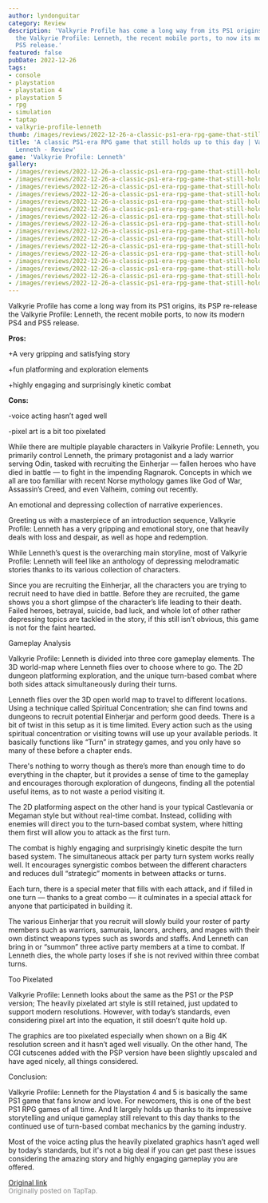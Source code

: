 ```yaml
---
author: lyndonguitar
category: Review
description: 'Valkyrie Profile has come a long way from its PS1 origins, its PSP re-release
  the Valkyrie Profile: Lenneth, the recent mobile ports, to now its modern PS4 and
  PS5 release.'
featured: false
pubDate: 2022-12-26
tags:
- console
- playstation
- playstation 4
- playstation 5
- rpg
- simulation
- taptap
- valkyrie-profile-lenneth
thumb: /images/reviews/2022-12-26-a-classic-ps1-era-rpg-game-that-still-holds-up-to-this-day--valkyrie-profile-lenneth---re-0.avif
title: 'A classic PS1-era RPG game that still holds up to this day | Valkyrie Profile:
  Lenneth - Review'
game: 'Valkyrie Profile: Lenneth'
gallery:
- /images/reviews/2022-12-26-a-classic-ps1-era-rpg-game-that-still-holds-up-to-this-day--valkyrie-profile-lenneth---re-0.avif
- /images/reviews/2022-12-26-a-classic-ps1-era-rpg-game-that-still-holds-up-to-this-day--valkyrie-profile-lenneth---re-1.avif
- /images/reviews/2022-12-26-a-classic-ps1-era-rpg-game-that-still-holds-up-to-this-day--valkyrie-profile-lenneth---re-2.avif
- /images/reviews/2022-12-26-a-classic-ps1-era-rpg-game-that-still-holds-up-to-this-day--valkyrie-profile-lenneth---re-3.avif
- /images/reviews/2022-12-26-a-classic-ps1-era-rpg-game-that-still-holds-up-to-this-day--valkyrie-profile-lenneth---re-4.avif
- /images/reviews/2022-12-26-a-classic-ps1-era-rpg-game-that-still-holds-up-to-this-day--valkyrie-profile-lenneth---re-5.avif
- /images/reviews/2022-12-26-a-classic-ps1-era-rpg-game-that-still-holds-up-to-this-day--valkyrie-profile-lenneth---re-6.avif
- /images/reviews/2022-12-26-a-classic-ps1-era-rpg-game-that-still-holds-up-to-this-day--valkyrie-profile-lenneth---re-7.avif
- /images/reviews/2022-12-26-a-classic-ps1-era-rpg-game-that-still-holds-up-to-this-day--valkyrie-profile-lenneth---re-8.avif
- /images/reviews/2022-12-26-a-classic-ps1-era-rpg-game-that-still-holds-up-to-this-day--valkyrie-profile-lenneth---re-9.avif
- /images/reviews/2022-12-26-a-classic-ps1-era-rpg-game-that-still-holds-up-to-this-day--valkyrie-profile-lenneth---re-10.avif
- /images/reviews/2022-12-26-a-classic-ps1-era-rpg-game-that-still-holds-up-to-this-day--valkyrie-profile-lenneth---re-11.avif
- /images/reviews/2022-12-26-a-classic-ps1-era-rpg-game-that-still-holds-up-to-this-day--valkyrie-profile-lenneth---re-12.avif
- /images/reviews/2022-12-26-a-classic-ps1-era-rpg-game-that-still-holds-up-to-this-day--valkyrie-profile-lenneth---re-13.avif
- /images/reviews/2022-12-26-a-classic-ps1-era-rpg-game-that-still-holds-up-to-this-day--valkyrie-profile-lenneth---re-14.avif
- /images/reviews/2022-12-26-a-classic-ps1-era-rpg-game-that-still-holds-up-to-this-day--valkyrie-profile-lenneth---re-15.avif
---
```

Valkyrie Profile has come a long way from its PS1 origins, its PSP re-release the Valkyrie Profile: Lenneth, the recent mobile ports, to now its modern PS4 and PS5 release.


**Pros:**


+A very gripping and satisfying story

+fun platforming and exploration elements

+highly engaging and surprisingly kinetic combat


**Cons:**


-voice acting hasn’t aged well

-pixel art is a bit too pixelated

While there are multiple playable characters in Valkyrie Profile: Lenneth, you primarily control Lenneth, the primary protagonist and a lady warrior serving Odin, tasked with recruiting the Einherjar — fallen heroes who have died in battle — to fight in the impending Ragnarok. Concepts in which we all are too familiar with recent Norse mythology games like God of War, Assassin’s Creed, and even Valheim, coming out recently.

An emotional and depressing collection of narrative experiences.

Greeting us with a masterpiece of an introduction sequence, Valkyrie Profile: Lenneth has a very gripping and emotional story, one that heavily deals with loss and despair, as well as hope and redemption.

While Lenneth’s quest is the overarching main storyline, most of Valkyrie Profile: Lenneth will feel like an anthology of depressing melodramatic stories thanks to its various collection of characters.

Since you are recruiting the Einherjar, all the characters you are trying to recruit need to have died in battle. Before they are recruited, the game shows you a short glimpse of the character’s life leading to their death. Failed heroes, betrayal, suicide, bad luck, and whole lot of other rather depressing topics are tackled in the story, if this still isn’t obvious, this game is not for the faint hearted.

Gameplay Analysis

Valkyrie Profile: Lenneth is divided into three core gameplay elements. The 3D world-map where Lenneth flies over to choose where to go. The 2D dungeon platforming exploration, and the unique turn-based combat where both sides attack simultaneously during their turns.

Lenneth flies over the 3D open world map to travel to different locations. Using a technique called Spiritual Concentration; she can find towns and dungeons to recruit potential Einherjar and perform good deeds. There is a bit of twist in this setup as it is time limited. Every action such as the using spiritual concentration or visiting towns will use up your available periods. It basically functions like “Turn” in strategy games, and you only have so many of these before a chapter ends.

There's nothing to worry though as there’s more than enough time to do everything in the chapter, but it provides a sense of time to the gameplay and encourages thorough exploration of dungeons, finding all the potential useful items, as to not waste a period visiting it.

The 2D platforming aspect on the other hand is your typical Castlevania or Megaman style but without real-time combat. Instead, colliding with enemies will direct you to the turn-based combat system, where hitting them first will allow you to attack as the first turn.

The combat is highly engaging and surprisingly kinetic despite the turn based system. The simultaneous attack per party turn system works really well. It encourages synergistic combos between the different characters and reduces dull “strategic” moments in between attacks or turns.

Each turn, there is a special meter that fills with each attack, and if filled in one turn — thanks to a great combo — it culminates in a special attack for anyone that participated in building it.

The various Einherjar that you recruit will slowly build your roster of party members such as warriors, samurais, lancers, archers, and mages with their own distinct weapons types such as swords and staffs. And Lenneth can bring in or “summon” three active party members at a time to combat. If Lenneth dies, the whole party loses if she is not revived within three combat turns.

Too Pixelated

Valkyrie Profile: Lenneth looks about the same as the PS1 or the PSP version; The heavily pixelated art style is still retained, just updated to support modern resolutions. However, with today’s standards, even considering pixel art into the equation, it still doesn’t quite hold up.

The graphics are too pixelated especially when shown on a Big 4K resolution screen and it hasn’t aged well visually. On the other hand, The CGI cutscenes added with the PSP version have been slightly upscaled and have aged nicely, all things considered.

Conclusion:

Valkyrie Profile: Lenneth for the Playstation 4 and 5 is basically the same PS1 game that fans know and love. For newcomers, this is one of the best PS1 RPG games of all time. And It largely holds up thanks to its impressive storytelling and unique gameplay still relevant to this day thanks to the continued use of turn-based combat mechanics by the gaming industry.

Most of the voice acting plus the heavily pixelated graphics hasn’t aged well by today’s standards, but it's not a big deal if you can get past these issues considering the amazing story and highly engaging gameplay you are offered.

[Original link](https://www.taptap.io/post/3929796)<br><span style="font-size: 0.95em; color: #888;">Originally posted on TapTap.</span>